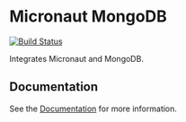 # Micronaut MongoDB

[![Build Status](https://travis-ci.org/micronaut-projects/micronaut-mongodb.svg?branch=master)](https://travis-ci.org/micronaut-projects/micronaut-mongodb)

Integrates Micronaut and MongoDB.

## Documentation

See the [Documentation](https://micronaut-projects.github.io/micronaut-mongodb/latest/guide) for more information.


